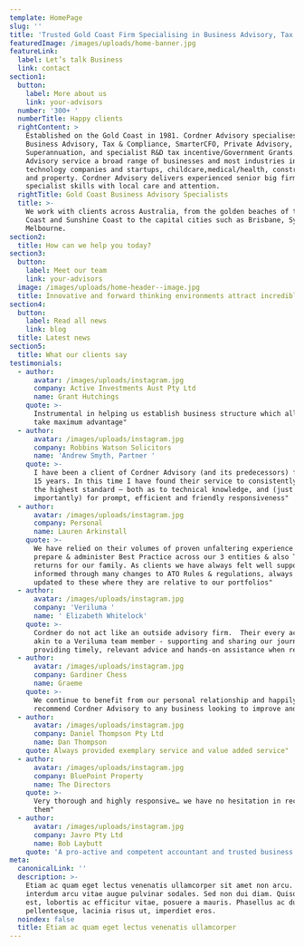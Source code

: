 ```yaml
---
template: HomePage
slug: ''
title: 'Trusted Gold Coast Firm Specialising in Business Advisory, Tax & Accounting '
featuredImage: /images/uploads/home-banner.jpg
featureLink:
  label: Let’s talk Business
  link: contact
section1:
  button:
    label: More about us
    link: your-advisors
  number: '300+ '
  numberTitle: Happy clients
  rightContent: >
    Established on the Gold Coast in 1981. Cordner Advisory specialises in
    Business Advisory, Tax & Compliance, SmarterCFO, Private Advisory,
    Superannuation, and specialist R&D tax incentive/Government Grants. Cordner
    Advisory service a broad range of businesses and most industries including
    technology companies and startups, childcare,medical/health, construction
    and property. Cordner Advisory delivers experienced senior big firm
    specialist skills with local care and attention.
  rightTitle: Gold Coast Business Advisory Specialists
  title: >-
    We work with clients across Australia, from the golden beaches of the Gold
    Coast and Sunshine Coast to the capital cities such as Brisbane, Sydney and
    Melbourne.
section2:
  title: How can we help you today?
section3:
  button:
    label: Meet our team
    link: your-advisors
  image: /images/uploads/home-header--image.jpg
  title: Innovative and forward thinking environments attract incredible people
section4:
  button:
    label: Read all news
    link: blog
  title: Latest news
section5:
  title: What our clients say
testimonials:
  - author:
      avatar: /images/uploads/instagram.jpg
      company: Active Investments Aust Pty Ltd
      name: Grant Hutchings
    quote: >-
      Instrumental in helping us establish business structure which allow us to
      take maximum advantage"
  - author:
      avatar: /images/uploads/instagram.jpg
      company: Robbins Watson Solicitors
      name: 'Andrew Smyth, Partner '
    quote: >-
      I have been a client of Cordner Advisory (and its predecessors) for over
      15 years. In this time I have found their service to consistently be of
      the highest standard – both as to technical knowledge, and (just as
      importantly) for prompt, efficient and friendly responsiveness"  
  - author:
      avatar: /images/uploads/instagram.jpg
      company: Personal
      name: Lauren Arkinstall
    quote: >-
      We have relied on their volumes of proven unfaltering experience to
      prepare & administer Best Practice across our 3 entities & also Tax
      returns for our family. As clients we have always felt well supported &
      informed through many changes to ATO Rules & regulations, always being
      updated to these where they are relative to our portfolios"
  - author:
      avatar: /images/uploads/instagram.jpg
      company: 'Veriluma '
      name: ' Elizabeth Whitelock'
    quote: >-
      Cordner do not act like an outside advisory firm.  Their every action is
      akin to a Veriluma team member - supporting and sharing our journey and
      providing timely, relevant advice and hands-on assistance when required" 
  - author:
      avatar: /images/uploads/instagram.jpg
      company: Gardiner Chess
      name: Graeme
    quote: >-
      We continue to benefit from our personal relationship and happily
      recommend Cordner Advisory to any business looking to improve and grow"  
  - author:
      avatar: /images/uploads/instagram.jpg
      company: Daniel Thompson Pty Ltd
      name: Dan Thompson
    quote: Always provided exemplary service and value added service"
  - author:
      avatar: /images/uploads/instagram.jpg
      company: BluePoint Property
      name: The Directors
    quote: >-
      Very thorough and highly responsive… we have no hesitation in recommending
      them"   
  - author:
      avatar: /images/uploads/instagram.jpg
      company: Javro Pty Ltd
      name: Bob Laybutt
    quote: 'A pro-active and competent accountant and trusted business adviser"  '
meta:
  canonicalLink: ''
  description: >-
    Etiam ac quam eget lectus venenatis ullamcorper sit amet non arcu. Nullam
    interdum arcu vitae augue pulvinar sodales. Sed non dui diam. Quisque lectus
    est, lobortis ac efficitur vitae, posuere a mauris. Phasellus ac dui
    pellentesque, lacinia risus ut, imperdiet eros.
  noindex: false
  title: Etiam ac quam eget lectus venenatis ullamcorper
---
```



